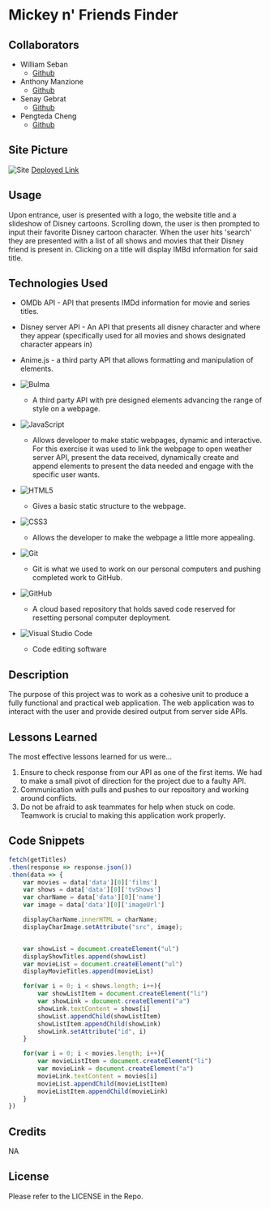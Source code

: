 # Mickey n' Friends Finder

## Collaborators
- William Seban
    - [Github](https://github.com/wseban)
- Anthony Manzione
    - [Github](https://github.com/AJManzione)
- Senay Gebrat
    - [Github](https://github.com/senaygebrat)
- Pengteda Cheng
    - [Github](https://github.com/teedaa)

## Site Picture
![Site](./assets/images/functionality.gif)
[Deployed Link](https://wseban.github.io/Mickey-n-Friends-Finder/)

## Usage
Upon entrance, user is presented with a logo, the website title and a slideshow of Disney cartoons.  Scrolling down, the user is then prompted to input their favorite Disney cartoon character.  When the user hits 'search' they are presented with a list of all shows and movies that their Disney friend is present in. Clicking on a title will display IMBd information for said title.



## Technologies Used
- OMDb API - API that presents IMDd information for movie and series titles.
- Disney server API - An API that presents all disney character and where they appear (specifically used for all movies and shows designated character appears in)
- Anime.js - a third party API that allows formatting and manipulation of elements.
- ![Bulma](https://img.shields.io/badge/bulma-00D0B1?style=for-the-badge&logo=bulma&logoColor=white) 
    - A third party API with pre designed elements advancing the range of style on a webpage.

- ![JavaScript](https://img.shields.io/badge/javascript-%23323330.svg?style=for-the-badge&logo=javascript&logoColor=%23F7DF1E)
     - Allows developer to make static webpages, dynamic and interactive.  For this exercise it was used to link the webpage to open weather server API, present the data received, dynamically create and append elements to present the data needed and engage with the specific user wants.  
- ![HTML5](https://img.shields.io/badge/html5-%23E34F26.svg?style=for-the-badge&logo=html5&logoColor=white)
    - Gives a basic static structure to the webpage.
- ![CSS3](https://img.shields.io/badge/css3-%231572B6.svg?style=for-the-badge&logo=css3&logoColor=white)
    - Allows the developer to make the webpage a little more appealing.
- ![Git](https://img.shields.io/badge/git-%23F05033.svg?style=for-the-badge&logo=git&logoColor=white)
     - Git is what we used to work on our personal computers and pushing completed work to GitHub.
- ![GitHub](https://img.shields.io/badge/github-%23121011.svg?style=for-the-badge&logo=github&logoColor=white)
     - A cloud based repository that holds saved code reserved for resetting  personal computer deployment.
- ![Visual Studio Code](https://img.shields.io/badge/Visual%20Studio%20Code-0078d7.svg?style=for-the-badge&logo=visual-studio-code&logoColor=white)
     - Code editing software

## Description

The purpose of this project was to work as a cohesive unit to produce a fully functional and practical web application.  The web application was to interact with the user and provide desired output from server side APIs.


## Lessons Learned
The most effective lessons learned for us were...
1. Ensure to check response from our API as one of the first items.  We had to make a small pivot of direction for the project due to a faulty API.
2. Communication with pulls and pushes to our repository and working around conflicts.
3. Do not be afraid to ask teammates for help when stuck on code. Teamwork is crucial to making this application work properly.

## Code Snippets
```javascript
fetch(getTitles)
.then(response => response.json())
.then(data => {
    var movies = data['data'][0]['films']
    var shows = data['data'][0]['tvShows']
    var charName = data['data'][0]['name']
    var image = data['data'][0]['imageUrl']

    displayCharName.innerHTML = charName;
    displayCharImage.setAttribute("src", image);


    var showList = document.createElement("ul")
    displayShowTitles.append(showList)
    var movieList = document.createElement("ul")
    displayMovieTitles.append(movieList)

    for(var i = 0; i < shows.length; i++){
        var showListItem = document.createElement("li")
        var showLink = document.createElement("a")
        showLink.textContent = shows[i]
        showList.appendChild(showListItem)
        showListItem.appendChild(showLink)
        showLink.setAttribute("id", i)
    }

    for(var i = 0; i < movies.length; i++){
        var movieListItem = document.createElement("li")
        var movieLink = document.createElement("a")
        movieLink.textContent = movies[i]
        movieList.appendChild(movieListItem)
        movieListItem.appendChild(movieLink)
    }
}) 

```
## Credits

NA

## License
Please refer to the LICENSE in the Repo.

